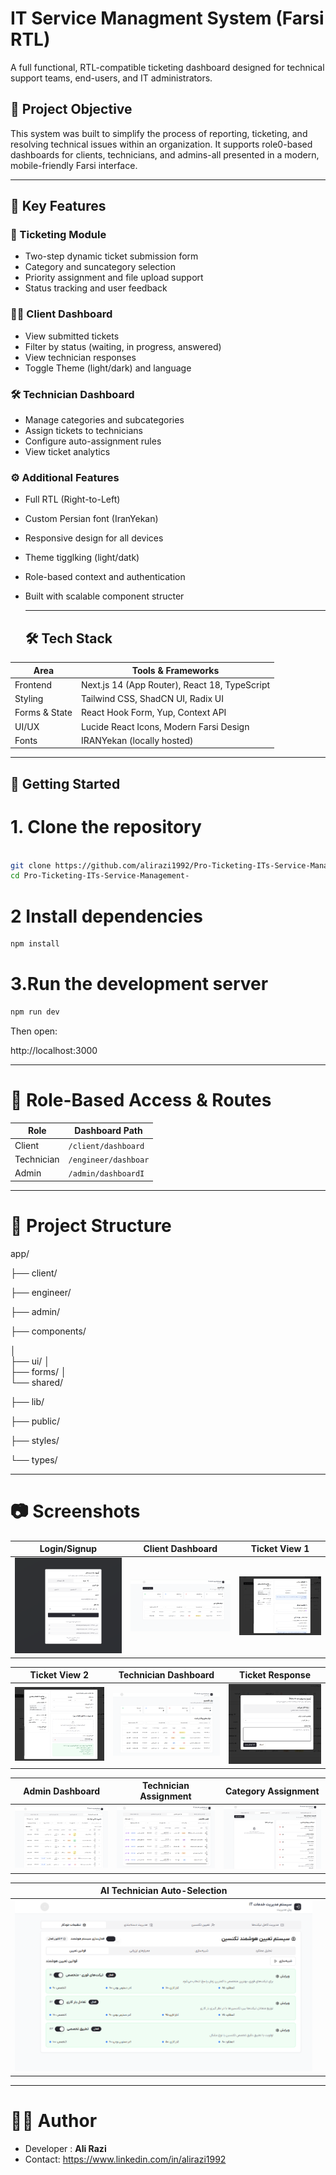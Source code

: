 # IT Service Managment System (Farsi RTL) 

A full functional, RTL-compatible ticketing dashboard designed for technical support teams, end-users, and IT administrators. 

## 🎯 Project Objective


This system was built to simplify the process of reporting, ticketing, and resolving technical issues within an organization. It supports role0-based dashboards for clients, technicians, and admins-all presented in a modern, mobile-friendly Farsi interface. 

----

## 🧩 Key Features

### 🎫 Ticketing Module 

- Two-step dynamic ticket submission form
- Category and  suncategory selection
- Priority assignment and file upload support
- Status tracking and user feedback

### 👨‍💻 Client Dashboard

- View submitted tickets
- Filter by status (waiting, in progress, answered)
- View technician responses
- Toggle Theme (light/dark) and language


### 🛠️ Technician Dashboard

- Manage categories and subcategories
- Assign tickets to technicians
- Configure auto-assignment rules
- View ticket analytics

### ⚙️ Additional Features 

- Full RTL (Right-to-Left)
- Custom Persian font (IranYekan)
- Responsive design for all devices
- Theme tigglking (light/datk)
- Role-based context and authentication
- Built with scalable component structer

  ---

  ## 🛠️ Tech Stack

| Area           | Tools & Frameworks                                   |
|----------------|------------------------------------------------------|
| Frontend       | Next.js 14 (App Router), React 18, TypeScript        |
| Styling        | Tailwind CSS, ShadCN UI, Radix UI                    |
| Forms & State  | React Hook Form, Yup, Context API                    |
| UI/UX          | Lucide React Icons, Modern Farsi Design              |
| Fonts          | IRANYekan (locally hosted)                           |


  

---

## 🚀 Getting Started

# 1. Clone the repository

```bash

git clone https://github.com/alirazi1992/Pro-Ticketing-ITs-Service-Management-.git
cd Pro-Ticketing-ITs-Service-Management-
```

# 2 Install dependencies

```bash
npm install 
```

# 3.Run the development server 

```bash
npm run dev

```
Then open:

http://localhost:3000

----

# 🔐 Role-Based Access & Routes

| Role           | Dashboard Path       |
|----------------|----------------------|
| Client         | `/client/dashboard`  |
| Technician     | `/engineer/dashboar` |
| Admin          | `/admin/dashboardI`  |


----

# 📁 Project Structure

app/

├── client/

├── engineer/

├── admin/

├── components/

│  
    ├── ui/
│   
    ├── forms/
│  
    └── shared/

├── lib/

├── public/

├── styles/

└── types/

----

# 📷 Screenshots

| Login/Signup | Client Dashboard | Ticket View 1 |
|--------------|------------------|---------------|
| ![Login](./public/login.png) | ![Client Dashboard](./public/clientdashboard.png) | ![Ticket 1](./public/clientticket1.png) |

| Ticket View 2 | Technician Dashboard | Ticket Response |
|---------------|----------------------|-----------------|
| ![Ticket 2](./public/clientticket2.png) | ![Technician Dashboard](./public/techdashbnoard.png) | ![Response](./public/ticketrespond.png) |

| Admin Dashboard | Technician Assignment | Category Assignment |
|-----------------|------------------------|----------------------|
| ![Admin](./public/Admindashboard.png) | ![Technician Assignment](./public/TechnicianAssignment.png) | ![Category](./public/categoryassigment.png) |

| AI Technician Auto-Selection | |
|-----------------------------|--|
| ![AI Selection](./public/AITechnicianSelection.png) | |


----

# 👨‍💻 Author

-  Developer : **Ali Razi**
-  Contact: https://www.linkedin.com/in/alirazi1992


